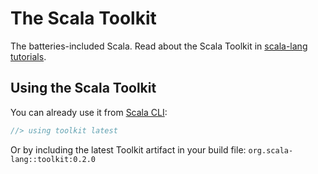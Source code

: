 # The Scala Toolkit
The batteries-included Scala. Read about the Scala Toolkit in [scala-lang tutorials](https://docs.scala-lang.org/toolkit/introduction.html).

## Using the Scala Toolkit

You can already use it from [Scala CLI](https://scala-cli.virtuslab.org/):
```scala
//> using toolkit latest
```
Or by including the latest Toolkit artifact in your build file: `org.scala-lang::toolkit:0.2.0`
